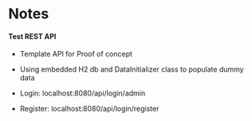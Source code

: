 # Notes

#### Test REST API

+ Template API for Proof of concept
+ Using embedded H2 db and DataInitializer class to populate dummy data

+ Login: localhost:8080/api/login/admin
+ Register: localhost:8080/api/login/register

